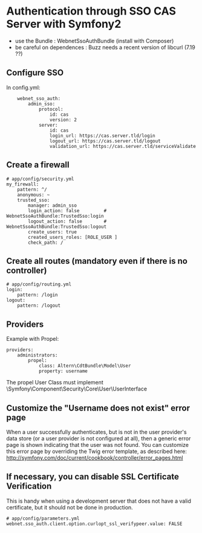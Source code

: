 Authentication through SSO CAS Server with Symfony2
===================================================

- use the Bundle : WebnetSsoAuthBundle (install with Composer)
- be careful on dependences : Buzz needs a recent version of libcurl (7.19 ??)


Configure SSO
-------------

In config.yml:

        webnet_sso_auth:
            admin_sso:
                protocol:
                    id: cas
                    version: 2
                server:
                    id: cas
                    login_url: https://cas.server.tld/login
                    logout_url: https://cas.server.tld/logout
                    validation_url: https://cas.server.tld/serviceValidate



Create a firewall
-----------------

    # app/config/security.yml
    my_firewall:
        pattern: ^/
        anonymous: ~
        trusted_sso:
            manager: admin_sso
            login_action: false 		# WebnetSsoAuthBundle:TrustedSso:login
            logout_action: false 		# WebnetSsoAuthBundle:TrustedSso:logout
            create_users: true
            created_users_roles: [ROLE_USER ]
            check_path: /


Create all routes (mandatory even if there is no controller)
------------------------------------------------------------

    # app/config/routing.yml
    login:
        pattern: /login
    logout:
        pattern: /logout


Providers
---------

Example with Propel:

    providers:
        administrators:
            propel:
                class: Altern\CdtBundle\Model\User
                property: username

The propel User Class must implement \Symfony\Component\Security\Core\User\UserInterface

Customize the "Username does not exist" error page
--------------------------------------------------

When a user successfully authenticates, but is not in the user provider's data store (or a user provider is not configured at all),
then a generic error page is shown indicating that the user was not found. You can customize this error page by overriding the Twig error template,
as described here: http://symfony.com/doc/current/cookbook/controller/error_pages.html

If necessary, you can disable SSL Certificate Verification
----------------------------------------------------------

This is handy when using a development server that does not have a valid certificate, but it should not be done in production.

    # app/config/parameters.yml
    webnet.sso_auth.client.option.curlopt_ssl_verifypeer.value: FALSE
